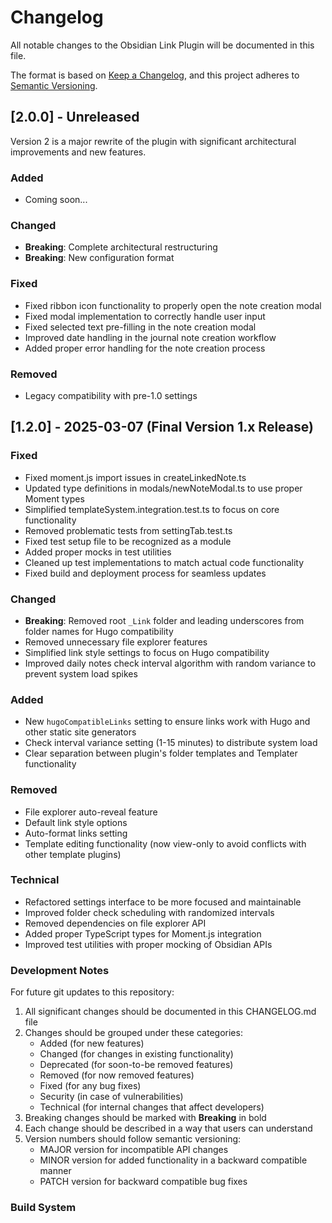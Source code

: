 # Changelog

All notable changes to the Obsidian Link Plugin will be documented in this file.

The format is based on [Keep a Changelog](https://keepachangelog.com/en/1.0.0/),
and this project adheres to [Semantic Versioning](https://semver.org/spec/v2.0.0.html).

## [2.0.0] - Unreleased

Version 2 is a major rewrite of the plugin with significant architectural improvements and new features.

### Added

- Coming soon...

### Changed

- **Breaking**: Complete architectural restructuring
- **Breaking**: New configuration format

### Fixed

- Fixed ribbon icon functionality to properly open the note creation modal
- Fixed modal implementation to correctly handle user input
- Fixed selected text pre-filling in the note creation modal
- Improved date handling in the journal note creation workflow
- Added proper error handling for the note creation process

### Removed

- Legacy compatibility with pre-1.0 settings

## [1.2.0] - 2025-03-07 (Final Version 1.x Release)

### Fixed

- Fixed moment.js import issues in createLinkedNote.ts
- Updated type definitions in modals/newNoteModal.ts to use proper Moment types
- Simplified templateSystem.integration.test.ts to focus on core functionality
- Removed problematic tests from settingTab.test.ts
- Fixed test setup file to be recognized as a module
- Added proper mocks in test utilities
- Cleaned up test implementations to match actual code functionality
- Fixed build and deployment process for seamless updates

### Changed

- **Breaking**: Removed root `_Link` folder and leading underscores from folder names for Hugo compatibility
- Removed unnecessary file explorer features
- Simplified link style settings to focus on Hugo compatibility
- Improved daily notes check interval algorithm with random variance to prevent system load spikes

### Added

- New `hugoCompatibleLinks` setting to ensure links work with Hugo and other static site generators
- Check interval variance setting (1-15 minutes) to distribute system load
- Clear separation between plugin's folder templates and Templater functionality

### Removed

- File explorer auto-reveal feature
- Default link style options
- Auto-format links setting
- Template editing functionality (now view-only to avoid conflicts with other template plugins)

### Technical

- Refactored settings interface to be more focused and maintainable
- Improved folder check scheduling with randomized intervals
- Removed dependencies on file explorer API
- Added proper TypeScript types for Moment.js integration
- Improved test utilities with proper mocking of Obsidian APIs

### Development Notes

For future git updates to this repository:

1. All significant changes should be documented in this CHANGELOG.md file
2. Changes should be grouped under these categories:
   - Added (for new features)
   - Changed (for changes in existing functionality)
   - Deprecated (for soon-to-be removed features)
   - Removed (for now removed features)
   - Fixed (for any bug fixes)
   - Security (in case of vulnerabilities)
   - Technical (for internal changes that affect developers)
3. Breaking changes should be marked with **Breaking** in bold
4. Each change should be described in a way that users can understand
5. Version numbers should follow semantic versioning:
   - MAJOR version for incompatible API changes
   - MINOR version for added functionality in a backward compatible manner
   - PATCH version for backward compatible bug fixes

### Build System
